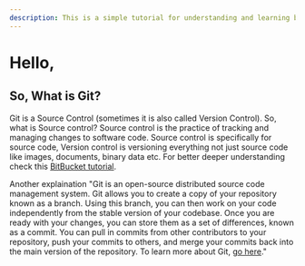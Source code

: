 ```yaml
---
description: This is a simple tutorial for understanding and learning baiscs of Git.
---
```


# Hello,

## So, What is Git? 

Git is a Source Control \(sometimes it is also called Version Control\). So, what is Source control?  Source control is the practice of tracking and managing changes to software code. Source control is specifically for source code, Version control is versioning everything not just source code like  images, documents, binary data etc. For better deeper understanding check this [BitBucket tutorial](https://www.atlassian.com/git/tutorials/what-is-version-control).

Another explaination "Git is an open-source distributed source code management system. Git allows you to create a copy of your repository known as a branch. Using this branch, you can then work on your code independently from the stable version of your codebase. Once you are ready with your changes, you can store them as a set of differences, known as a commit. You can pull in commits from other contributors to your repository, push your commits to others, and merge your commits back into the main version of the repository.  To learn more about Git, [go here](https://aws.amazon.com/devops/source-control/git/)."







